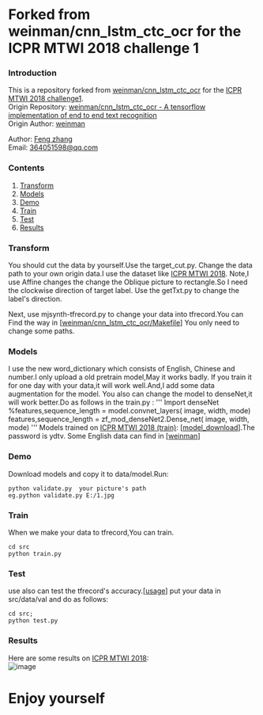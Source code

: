 # Forked from weinman/cnn_lstm_ctc_ocr for the ICPR MTWI 2018 challenge 1

### Introduction
This is a repository forked from [weinman/cnn_lstm_ctc_ocr](https://github.com/weinman/cnn_lstm_ctc_ocr) for the [ICPR MTWI 2018 challenge1](https://tianchi.aliyun.com/competition/introduction.htm?spm=5176.11409391.333.4.7cb749ecJ29ZG7&raceId=231650).
<br>Origin Repository: [weinman/cnn_lstm_ctc_ocr - A tensorflow implementation of end to end text recognition](https://github.com/weinman/cnn_lstm_ctc_ocr)
<br>Origin Author: [weinman](https://github.com/weinman)

Author: [Feng zhang](https://github.com/zfxxfeng)
<br>Email: 364051598@qq.com

### Contents
1. [Transform](#transform)
2. [Models](#models)
3. [Demo](#demo)
3. [Train](#train)
4. [Test](#test)
5. [Results](#results)

### Transform
You should cut the data by yourself.Use the target_cut.py. Change the data path to your own origin data.I use the dataset like [ICPR MTWI 2018](https://tianchi.aliyun.com/competition/information.htm?spm=5176.100067.5678.2.33e4b86aZXVkts&raceId=231650). Note,I use Affine changes the change the Oblique picture to rectangle.So I need the clockwise direction of target label. Use the getTxt.py to change the label's direction.

Next, use mjsynth-tfrecord.py to change your data into tfrecord.You can Find the way in [[weinman/cnn_lstm_ctc_ocr/Makefile](https://github.com/weinman/cnn_lstm_ctc_ocr/blob/master/Makefile)] You only need to change some paths.

### Models
I use the new word_dictionary which consists of English, Chinese and number.I only upload a old pretrain model,May it works badly. If you train it for one day with your data,it will work well.And,I add some data augmentation for the model.
You also can change the model to denseNet,it will work better.Do as follows in the train.py :
'''
Import denseNet 
%features,sequence_length = model.convnet_layers( image, width, mode)
features,sequence_length = zf_mod_denseNet2.Dense_net( image, width, mode)
'''
Models trained on [ICPR MTWI 2018 (train)](https://tianchi.aliyun.com/competition/information.htm?spm=5176.100067.5678.2.33e4b86aZXVkts&raceId=231650): [[model_download](https://pan.baidu.com/s/15IxbqsiuxFyAx8zFsCVe8g)].The password is ydtv.
Some English data can find in [[weinman](http://www.robots.ox.ac.uk/~vgg/data/text/mjsynth.tar.gz)]
### Demo
Download models and copy it to data/model.Run:
```
python validate.py  your picture's path
eg.python validate.py E:/1.jpg
```


### Train
When we make your data to tfrecord,You can train. 
```
cd src
python train.py
```


### Test
use also can test the tfrecord's accuracy.[[usage](https://github.com/weinman/cnn_lstm_ctc_ocr#testing)]
put your data in src/data/val and do as follows:
```
cd src;
python test.py
```

### Results
Here are some results on [ICPR MTWI 2018](https://tianchi.aliyun.com/competition/information.htm?spm=5176.100067.5678.2.5022b86af5JwV4&raceId=231650):
<br>![image](https://github.com/zfxxfeng/cnn_lstm_ctc_ocr_for_ICPR/tree/master/data/test_image/result.jpg)
# Enjoy yourself



